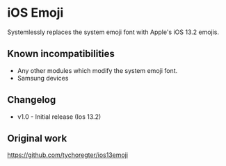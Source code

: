# iOS Emoji
Systemlessly replaces the system emoji font with Apple's iOS 13.2 emojis.

## Known incompatibilities
* Any other modules which modify the system emoji font.
* Samsung devices

## Changelog
* v1.0 - Initial release (Ios 13.2)

## Original work 
https://github.com/tychoregter/ios13emoji